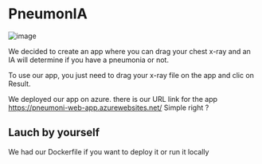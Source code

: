 # PneumonIA
![image](https://user-images.githubusercontent.com/73843125/197622875-a2584a4b-03cd-49fc-896e-0c536729d1bc.png)

We decided to create an app where you can drag your chest x-ray and an IA will determine if you have a pneumonia or not.  

To use our app, you just need to drag your x-ray file on the app and clic on Result. 



We deployed our app on azure. there is our URL link for the app https://pneumoni-web-app.azurewebsites.net/
Simple right ?

## Lauch by yourself
We had our Dockerfile if you want to deploy it or run it locally

